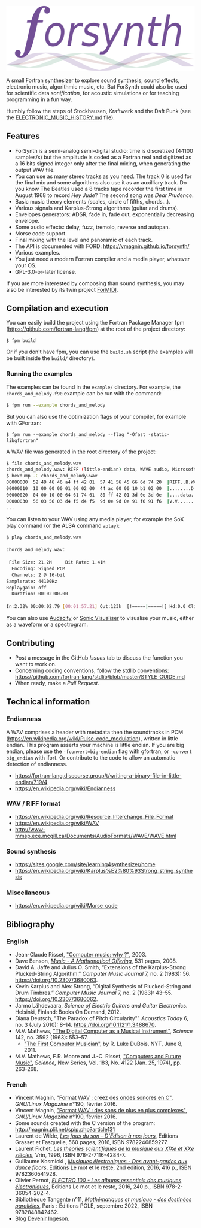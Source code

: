 ![](logo/logo_forsynth.svg)

A small Fortran synthesizer to explore sound synthesis, sound effects, electronic music, algorithmic music, etc. But ForSynth could also be used for scientific data *sonification*, for acoustic simulations or for teaching programming in a fun way.

Humbly follow the steps of Stockhausen, Kraftwerk and the Daft Punk (see the [ELECTRONIC_MUSIC_HISTORY.md](./ELECTRONIC_MUSIC_HISTORY.md) file).

## Features

* ForSynth is a semi-analog semi-digital studio: time is discretized (44100 samples/s) but the amplitude is coded as a Fortran real and digitized as a 16 bits signed integer only after the final mixing, when generating the output WAV file.
* You can use as many stereo tracks as you need. The track 0 is used for the final mix and some algorithms also use it as an auxilliary track. Do you know The Beatles used a 8 tracks tape recorder the first time in August 1968 to record *Hey Jude*? The second song was *Dear Prudence*.
* Basic music theory elements (scales, circle of fifths, chords...).
* Various signals and Karplus-Strong algorithms (guitar and drums).
* Envelopes generators: ADSR, fade in, fade out, exponentially decreasing envelope.
* Some audio effects: delay, fuzz, tremolo, reverse and autopan.
* Morse code support.
* Final mixing with the level and panoramic of each track.
* The API is documented with FORD: https://vmagnin.github.io/forsynth/
* Various examples.
* You just need a modern Fortran compiler and a media player, whatever your OS.
* GPL-3.0-or-later license.

If you are more interested by composing than sound synthesis, you may also be interested by its twin project [ForMIDI](https://github.com/vmagnin/formidi).


## Compilation and execution

You can easily build the project using the Fortran Package Manager fpm (https://github.com/fortran-lang/fpm) at the root of the project directory:
```
$ fpm build
```

Or if you don't have fpm, you can use the `build.sh` script (the examples will be built inside the `build/` directory).

### Running the examples
The examples can be found in the `example/` directory. For example, the `chords_and_melody.f90` example can be run with the command:

```bash
$ fpm run --example chords_and_melody
```

But you can also use the optimization flags of your compiler, for example with GFortran:
```shell
$ fpm run --example chords_and_melody --flag "-Ofast -static-libgfortran"
```

A WAV file was generated in the root directory of the project:

```bash
$ file chords_and_melody.wav
chords_and_melody.wav: RIFF (little-endian) data, WAVE audio, Microsoft PCM, 16 bit, stereo 44100 Hz
$ hexdump -C chords_and_melody.wav
00000000  52 49 46 46 a4 ff 42 01  57 41 56 45 66 6d 74 20  |RIFF..B.WAVEfmt |
00000010  10 00 00 00 01 00 02 00  44 ac 00 00 10 b1 02 00  |........D.......|
00000020  04 00 10 00 64 61 74 61  80 ff 42 01 3d 0e 3d 0e  |....data..B.=.=.|
00000030  56 03 56 03 d4 f5 d4 f5  9d 0e 9d 0e 91 f6 91 f6  |V.V.............|
...
```

You can listen to your WAV using any media player, for example the SoX play command (or the ALSA command `aplay`):

```bash
$ play chords_and_melody.wav

chords_and_melody.wav:

 File Size: 21.2M     Bit Rate: 1.41M
  Encoding: Signed PCM
  Channels: 2 @ 16-bit
Samplerate: 44100Hz
Replaygain: off
  Duration: 00:02:00.00

In:2.32% 00:00:02.79 [00:01:57.21] Out:123k  [!=====|=====!] Hd:0.0 Clip:0
```

You can also use [Audacity](https://www.audacityteam.org/) or [Sonic Visualiser](https://sonicvisualiser.org/) to visualise your music, either as a waveform or a spectrogram.


## Contributing

* Post a message in the GitHub *Issues* tab to discuss the function you want to work on.
* Concerning coding conventions, follow the stdlib conventions:
https://github.com/fortran-lang/stdlib/blob/master/STYLE_GUIDE.md
* When ready, make a *Pull Request*.

## Technical information

### Endianness

A WAV comprises a header with metadata then the soundtracks in PCM (https://en.wikipedia.org/wiki/Pulse-code_modulation), written in little endian. This program asserts your machine is little endian. If you are big endian, please use the `-fconvert=big-endian` flag with gfortran, or `-convert big_endian` with ifort. Or contribute to the code to allow an automatic detection of endianness.

* https://fortran-lang.discourse.group/t/writing-a-binary-file-in-little-endian/719/4
* https://en.wikipedia.org/wiki/Endianness

### WAV / RIFF format

* https://en.wikipedia.org/wiki/Resource_Interchange_File_Format
* https://en.wikipedia.org/wiki/WAV
* http://www-mmsp.ece.mcgill.ca/Documents/AudioFormats/WAVE/WAVE.html

### Sound synthesis

* https://sites.google.com/site/learning4synthesizer/home
* https://en.wikipedia.org/wiki/Karplus%E2%80%93Strong_string_synthesis

### Miscellaneous

* https://en.wikipedia.org/wiki/Morse_code


## Bibliography
### English

* Jean-Claude Risset, ["Computer music: why ?"](https://www.posgrado.unam.mx/musica/lecturas/tecnologia/optativasRecomendadas/Risset_ComputerMusic%20why.pdf), 2003.
* Dave Benson, *[Music - A Mathematical Offering](https://homepages.abdn.ac.uk/d.j.benson/pages/html/music.pdf)*, 531 pages, 2008.
* David A. Jaffe and Julius O. Smith, “Extensions of the Karplus-Strong Plucked-String Algorithm.” *Computer Music Journal* 7, no. 2 (1983): 56. https://doi.org/10.2307/3680063.
* Kevin Karplus and Alex Strong, “Digital Synthesis of Plucked-String and Drum Timbres.” *Computer Music Journal* 7, no. 2 (1983): 43–55. https://doi.org/10.2307/3680062.
* Jarmo Lähdevaara, *Science of Electric Guitars and Guitar Electronics.* Helsinki, Finland: Books On Demand, 2012.
* Diana Deutsch, "The Paradox of Pitch Circularity"’. *Acoustics Today* 6, no. 3 (July 2010): 8–14. https://doi.org/10.1121/1.3488670.
* M.V. Mathews, ["The Digital Computer as a Musical Instrument"](http://www.jstor.org/stable/1712380), *Science* 142, no. 3592 (1963): 553–57.
    * ["The First Computer Musician"](https://archive.nytimes.com/opinionator.blogs.nytimes.com/2011/06/08/the-first-computer-musician/), by R. Luke DuBois, NYT, June 8, 2011.
* M.V. Mathews, F.R. Moore and J.-C. Risset, ["Computers and Future Music"](https://www.jstor.org/stable/1737597), *Science,* New Series, Vol. 183, No. 4122 (Jan. 25, 1974), pp. 263-268.  

### French
* Vincent Magnin, ["Format WAV : créez des ondes sonores en C"](https://connect.ed-diamond.com/GNU-Linux-Magazine/GLMF-190/Format-WAV-creez-des-ondes-sonores-en-C), *GNU/Linux Magazine* n°190, février 2016.
* Vincent Magnin, ["Format WAV : des sons de plus en plus complexes"](https://connect.ed-diamond.com/GNU-Linux-Magazine/GLMF-190/Format-WAV-des-sons-de-plus-en-plus-complexes), *GNU/Linux Magazine* n°190, février 2016.
* Some sounds created with the C version of the program: http://magnin.plil.net/spip.php?article131
* Laurent de Wilde, [*Les fous du son - D'Edison à nos jours*](https://www.grasset.fr/livres/les-fous-du-son-9782246859277), Editions Grasset et Fasquelle, 560 pages, 2016, ISBN 9782246859277.
* Laurent Fichet, [*Les théories scientifiques de la musique aux XIXe et XXe siècles*](https://www.vrin.fr/livre/9782711642847/les-theories-scientifiques-de-la-musique), Vrin, 1996, ISBN 978-2-7116-4284-7.
* Guillaume Kosmicki , [*Musiques électroniques - Des avant-gardes aux dance floors*](https://lemotetlereste.com/musiques/musiqueselectroniquesnouvelleedition/), Editions Le mot et le reste, 2nd edition, 2016, 416 p., ISBN 9782360541928.
* Olivier Pernot, [*ELECTRO 100 - Les albums essentiels des musiques électroniques*](https://lemotetlereste.com/musiques/electro100nouvelleedition/), Editions Le mot et le reste, 2016, 240 p., ISBN 978-2-36054-202-4.
* Bibliothèque Tangente n°11, [*Mathématiques et musique - des destinées parallèles*](https://www.lalibrairie.com/livres/mathematiques-et-musique--des-destinees-paralleles--2022_0-9115242_9782848842462.html), Paris : Éditions POLE, septembre 2022, ISBN 9782848842462.
* Blog [Devenir Ingeson](https://deveniringeson.com/public/).
